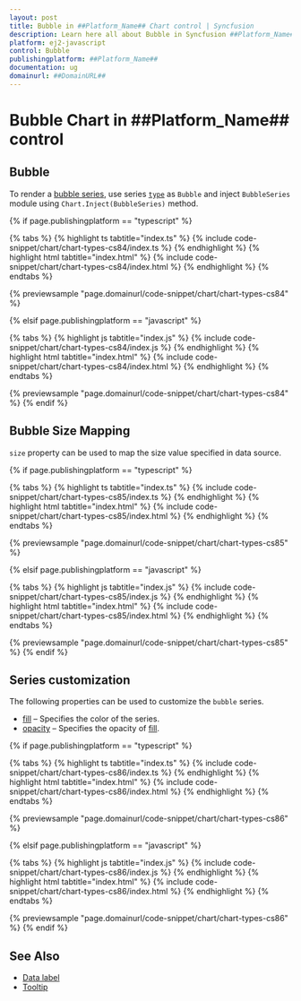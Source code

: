 ```yaml
---
layout: post
title: Bubble in ##Platform_Name## Chart control | Syncfusion
description: Learn here all about Bubble in Syncfusion ##Platform_Name## Chart control of Syncfusion Essential JS 2 and more.
platform: ej2-javascript
control: Bubble 
publishingplatform: ##Platform_Name##
documentation: ug
domainurl: ##DomainURL##
---
```

# Bubble Chart in ##Platform_Name## control

## Bubble

To render a [bubble series](https://www.syncfusion.com/javascript-ui-controls/js-charts/chart-types/bubble-charts), use series [`type`](../../api/chart/seriesModel/#type-string) as `Bubble` and inject `BubbleSeries` module using `Chart.Inject(BubbleSeries)` method.

{% if page.publishingplatform == "typescript" %}

 {% tabs %}
{% highlight ts tabtitle="index.ts" %}
{% include code-snippet/chart/chart-types-cs84/index.ts %}
{% endhighlight %}
{% highlight html tabtitle="index.html" %}
{% include code-snippet/chart/chart-types-cs84/index.html %}
{% endhighlight %}
{% endtabs %}
        
{% previewsample "page.domainurl/code-snippet/chart/chart-types-cs84" %}

{% elsif page.publishingplatform == "javascript" %}

{% tabs %}
{% highlight js tabtitle="index.js" %}
{% include code-snippet/chart/chart-types-cs84/index.js %}
{% endhighlight %}
{% highlight html tabtitle="index.html" %}
{% include code-snippet/chart/chart-types-cs84/index.html %}
{% endhighlight %}
{% endtabs %}

{% previewsample "page.domainurl/code-snippet/chart/chart-types-cs84" %}
{% endif %}

## Bubble Size Mapping

`size` property can be used to map the size value specified in data source.

{% if page.publishingplatform == "typescript" %}

 {% tabs %}
{% highlight ts tabtitle="index.ts" %}
{% include code-snippet/chart/chart-types-cs85/index.ts %}
{% endhighlight %}
{% highlight html tabtitle="index.html" %}
{% include code-snippet/chart/chart-types-cs85/index.html %}
{% endhighlight %}
{% endtabs %}
        
{% previewsample "page.domainurl/code-snippet/chart/chart-types-cs85" %}

{% elsif page.publishingplatform == "javascript" %}

{% tabs %}
{% highlight js tabtitle="index.js" %}
{% include code-snippet/chart/chart-types-cs85/index.js %}
{% endhighlight %}
{% highlight html tabtitle="index.html" %}
{% include code-snippet/chart/chart-types-cs85/index.html %}
{% endhighlight %}
{% endtabs %}

{% previewsample "page.domainurl/code-snippet/chart/chart-types-cs85" %}
{% endif %}

## Series customization

The following properties can be used to customize the `bubble` series.

* [fill](../../api/chart/seriesModel/#fill) – Specifies the color of the series.
* [opacity](../../api/chart/seriesModel/#opacity) – Specifies the opacity of [fill](../../api/chart/seriesModel/#fill).

{% if page.publishingplatform == "typescript" %}

 {% tabs %}
{% highlight ts tabtitle="index.ts" %}
{% include code-snippet/chart/chart-types-cs86/index.ts %}
{% endhighlight %}
{% highlight html tabtitle="index.html" %}
{% include code-snippet/chart/chart-types-cs86/index.html %}
{% endhighlight %}
{% endtabs %}
        
{% previewsample "page.domainurl/code-snippet/chart/chart-types-cs86" %}

{% elsif page.publishingplatform == "javascript" %}

{% tabs %}
{% highlight js tabtitle="index.js" %}
{% include code-snippet/chart/chart-types-cs86/index.js %}
{% endhighlight %}
{% highlight html tabtitle="index.html" %}
{% include code-snippet/chart/chart-types-cs86/index.html %}
{% endhighlight %}
{% endtabs %}

{% previewsample "page.domainurl/code-snippet/chart/chart-types-cs86" %}
{% endif %}

## See Also

* [Data label](../data-labels/)
* [Tooltip](../tool-tip/)
